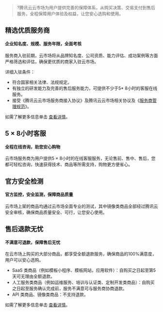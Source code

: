 >?腾讯云云市场为用户提供完善的保障体系，从购买决策、交易支付到售后服务，全程保障用户体验及权益，让您安心选购和使用。


## 精选优质服务商
#### 企业知名度、规模、服务年限，全面考核
服务商入驻前期，云市场将从品牌知名度、公司资质、能力评估、成功案例等方面严格筛选和评估，确保更优质的商家入驻云市场。

详细入驻条件：
- 符合国家相关法律、法规规定。
- 有独立的研发能力及完善的售后服务能力，可提供不少于5* 8小时的客服在线服务。
- 接受《腾讯云云市场服务商接入协议》及腾讯云云市场相关协议及《[服务商管理规范](https://cloud.tencent.com/document/product/306/11341)》。

如需了解更多信息单击 [查看详情](https://cloud.tencent.com/document/product/306/30135)。


## 5 × 8小时客服
#### 全程在线咨询，助您安心购物
云市场服务商为用户提供5 × 8小时的在线客服服务，无论售前、售中、售后，您都可轻松咨询，快速获得技术、商品等所需支持，购物更方便省心。


## 官方安全检测
#### 官方监控，安全监测，保障商品质量
云市场上架的商品均通过云市场全面专业的测试，其中镜像类商品全部经过腾讯云安全审核，确保商品质量安全、可行，让您安心使用。


## 售后退款无忧
#### 不满意可退款，保障售后无忧
在云市场上购买的大部分商品，都享受全额退款服务，确保商品的100%满意度，用户可以安心选购。
- SaaS 类商品（例如模板小程序、模板网站，应用软件）：自购买之日起至第5天可无理由全额退款。
- 人工服务类商品（例如运维服务、培训与认证类、定制开发类商品）：自购买之日起至服务确认完成前，服务不满意可与服务商协商退款。
- API 类商品、镜像类商品：不支持退款。


如需了解更多信息单击 [查看详情](https://cloud.tencent.com/document/product/306/30021)。

